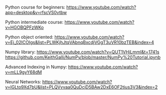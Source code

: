 Python course for beginners:
https://www.youtube.com/watch?app=desktop&v=rfscVS0vtbw

Python intermediate course:
https://www.youtube.com/watch?v=HGOBQPFzWKo

Python object oriented:
https://www.youtube.com/watch?v=Ej_02ICOIgs&list=PLWKjhJtqVAbnqBxcdjVGgT3uVR10bzTEB&index=4

Numpy library:
https://www.youtube.com/watch?v=QUT1VHiLmmI&t=1741s
https://github.com/KeithGalli/NumPy/blob/master/NumPy%20Tutorial.ipynb

Advanced Indexing in Numpy:
https://www.youtube.com/watch?v=mLL9gyY68dM

Neural Networks:
https://www.youtube.com/watch?v=lGLto9Xd7bU&list=PLQVvvaa0QuDcjD5BAw2DxE6OF2tius3V3&index=2
